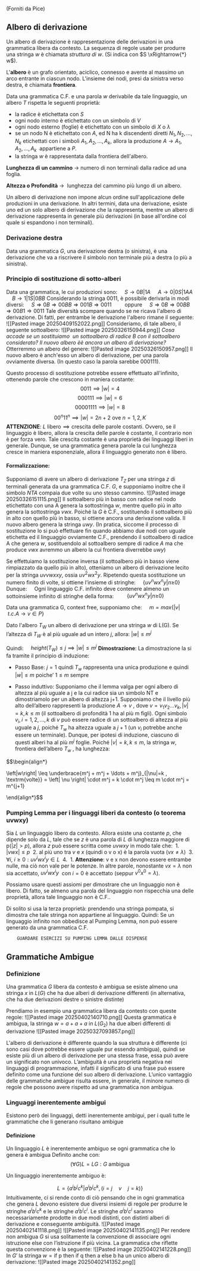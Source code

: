 (Forniti da Pice)
## Albero di derivazione
Un albero di derivazione è rappresentazione delle derivazioni in una grammatica libera da contesto.
La sequenza di regole usate per produrre una stringa $w$ è chiamata *struttura di $w$*. (Si indica con $S \xRightarrow{*} w$).

L'**albero** è un grafo orientato, aciclico, connesso e avente al massimo un arco entrante in ciascun nodo.
L'insieme dei nodi, presi da sinistra verso destra, è chiamata **frontiera**.

Data una grammatica C.F. e una parola $w$ derivabile da tale linguaggio, un albero $T$ rispetta le seguenti proprietà:
- la radice è etichettata con $S$
- ogni nodo interno è etichettato con un simbolo di $V$
- ogni nodo esterno (foglie) è etichettato con un simbolo di $X$ o $\lambda$
- se un nodo N è etichettato con $A$, ed N ha k discendenti diretti $N_{1},N_{2},\dots,N_{k}$ etichettati con i simboli $A_{1},A_{2},\dots,A_{k}$, allora la produzione $A \to A_{1},A_{2},\dots,A_{k}$  appartiene a $P$.
- la stringa $w$ è rappresentata dalla frontiera dell'albero.

**Lunghezza di un cammino** $\to$ numero di non terminali dalla radice ad una foglia.

**Altezza o Profondità** $\to$  lunghezza del cammino più lungo di un albero.

Un albero di derivazione non impone alcun ordine sull'applicazione delle produzioni in una derivazione. In altri termini, data una derivazione, esiste uno ed un solo albero di derivazione che la rappresenta, mentre un albero di derivazione rappresenta in generale più derivazioni (in base all'ordine col quale si espandono i non terminali).
### Derivazione destra
Data una grammatica $G$, una derivazione destra (o sinistra), è una derivazione che va a riscrivere il simbolo non terminale più a destra (o più a sinistra).
### Principio di sostituzione di sotto-alberi
Data una grammatica, le cui produzioni sono:
    $S \to 0B |1A$
    $A \to 0|0S|1AA$
    $B \to 1|1S|0BB$
Considerando la stringa 0011, è possibile derivarla in modi diversi:
    $S \Rightarrow 0B \Rightarrow 00BB \Rightarrow 001B \Rightarrow 0011$
        oppure
    $S \Rightarrow 0B \Rightarrow 00BB \Rightarrow 00B1 \Rightarrow 0011$
Tale diversità scompare quando se ne ricava l'albero di derivazione. Di fatti, per entrambe le derivazione l'albero rimane il seguente:
![[Pasted image 20250409152022.png]]
Consideriamo, di tale albero, il seguente sottoalbero:
![[Pasted image 20250326150944.png]]
*Cosa accade se un sostituiamo  un sottoalbero di radice B con il sottoalbero considerato? Il nuovo albero èè ancora un albero di derivazione?*
Otterremmo un albero del genere:
![[Pasted image 20250326150957.png]]
Il nuovo albero è anch'esso un albero di derivazione, per una parola ovviamente diversa. (In questo caso la parola sarebbe 000111).

Questo processo di sostituzione potrebbe essere effettuato all'infinito, ottenendo parole che crescono in maniera costante:
$$0011 \implies |w| = 4$$
$$000111 \implies |w| = 6$$
$$00001111 \implies |w| = 8$$
$$00^n11^n \implies |w| = 2n+2 \text{ ove } n=1,2,K$$
**ATTENZIONE**: $L \text{ libero} \implies \text{crescita delle parole costanti}$. 
Ovvero, se il linguaggio è libero, allora la crescita delle parole è costante, il contrario non è per forza vero.
Tale crescita costante è una proprietà dei linguaggi liberi in generale. Dunque, se una grammatica genera parole la cui lunghezza cresce in maniera esponenziale, allora il linguaggio generato non è libero.
#### Formalizzazione:
Supponiamo di avere un albero di derivazione $T_{Z}$ per una stringa $z$ di terminali generata da una grammatica C.F. $G$, e supponiamo inoltre che il simbolo $NT A$ compaia due volte su uno stesso cammino.
![[Pasted image 20250326151115.png]]
Il sottoalbero più in basso con radice nel nodo etichettato con una A genera la sottostringa $w$, mentre quello più in alto genera la sottostringa $vwx$. Poiché la $G$ è C.F., sostituendo il sottoalbero più in alto con quello più in basso, si ottiene ancora una derivazione valida. Il nuovo albero genera la stringa $uwy$. (In pratica, siccome il processo di sostituzione lo si può effettuare fin quando abbiamo due nodi con uguale etichetta ed il linguaggio ovviamente C.F., prendendo il sottoalbero di radice A che genera $w$, sostituendolo al sottoalbero sempre di radice $A$ ma che produce $vwx$ avremmo un albero la cui frontiera diverrebbe $uwy$)

Se effettuiamo la sostituzione inversa (il sottoalbero più in basso viene rimpiazzato da quello più in alto), otteniamo un albero di derivazione lecito per la stringa $uvvwxxy$, ossia $uv^2wx^2y$. Ripetendo questa sostituzione un numero finito di volte, si ottiene l’insieme di stringhe:
    $\{uv^nwx^ny|n\geq_{} 0\}$
Dunque:
    Ogni linguaggio C.F. infinito deve contenere almeno un sottoinsieme infinito di stringhe della forma:
        $\{uv^nwx^ny|n\geq_{} 0\}$

Data una grammatica G, context free, supponiamo che:
    $m = max\{|v|\ t.c. A \to v \in P\}$

Dato l'albero $T_{W}$ un albero di derivazione per una stringa $w$ di L(G). Se l’altezza di $T_W$ è al più uguale ad un intero $j$, allora: $|w|\leq m^j$

Quindi:
    $height(T_{W}) \leq j \implies |w|\leq m^j$
**Dimostrazione**:
La dimostrazione la si fa tramite il principio di induzione:

- Passo Base:
  $j = 1 \text{ quindi } T_{w} \text{ rappresenta una unica produzione e quindi } |w| \leq m \text{ poiche' } 1\leq m \text{ sempre}$

- Passo induttivo:
  Supponiamo che il lemma valga per ogni albero di altezza al più uguale a j e la cui radice sia un simbolo NT e dimostriamolo per un albero di altezza j+1.
  Supponiamo che il livello più alto dell’albero rappresenti la produzione $A \to v$ , dove $v = v_{1}v_{2}\dots v_{k}, |v| = k, k \leq m$ (il sottoalbero di profondità 1 ha al più m figli).
  Ogni simbolo $v_i , i = 1, 2,..., k$ di $v$ può essere radice di un sottoalbero di altezza al più uguale a $j$, poiché $T_w$ ha altezza uguale a $j+1$ (un $v_i$ potrebbe anche essere un terminale). Dunque, per ipotesi di induzione, ciascuno di questi alberi ha al più $m^j$ foglie. Poiché $|v| = k, k \leq m$, la stringa $w$, frontiera dell’albero $T_w$ , ha lunghezza:

$$\begin{align*}

\left|w\right| \leq \underbrace{m^j + m^j + \ldots + m^j}_{|\nu|=k \, \textrm{volte}} = \left| \nu \right| \cdot m^j = k \cdot m^j \leq m \cdot m^j = m^{j+1}

\end{align*}$$
### Pumping Lemma per i linguaggi liberi da contesto (o teorema uvwxy)

Sia $L$ un linguaggio libero da contesto.
Allora esiste una costante $p$, che dipende solo da $L$, tale che se $z$ è una parola di $L$ di lunghezza maggiore di p($|z| > p$), allora $z$ può essere scritta come $uvwxy$ in modo tale che:
 1. $|vwx| \leq p$
 2. al più uno tra $v$ e $x$ (quindi o v o x) è la parola vuota ($vx \neq \lambda$)
 3. $\forall i, \ i\geq 0: uv^iwx^iy \in L$
 4.  1. **Attenzione**: v e x non devono essere entrambe nulle, ma ciò non vale per le potenze. In altre parole, nonostante $vx = \lambda$ non sia accettato, $uv^iwx^iy$  con $i = 0$ è accettato (seppur $v^0x^0 = \lambda$).

Possiamo usare questi assiomi per dimostrare che un linguaggio non è libero.
Di fatto, se almeno una parola del linguaggio non rispecchia una delle proprietà, allora tale linguaggio non è C.F..

Di solito si usa la terza proprietà: prendendo una stringa pompata, si dimostra che tale stringa non appartiene al linguaggio.
Quindi:
Se un linguaggio infinito non obbedisce al Pumping Lemma, non può essere generato da una grammatica C.F.
```
    GUARDARE ESERCIZI SU PUMPING LEMMA DALLE DISPENSE
```
## Grammatiche Ambigue
### Definizione
Una grammatica $G$ libera da contesto è ambigua se esiste almeno una stringa $x$ in $L(G)$ che ha due alberi di derivazione differenti (in alternativa, che ha due derivazioni destre o sinistre distinte)

Prendiamo in esempio una grammatica libera da contesto con queste regole:
![[Pasted image 20250402140710.png]]
Questa grammatica è ambigua, la stringa $w=a+a+a$ in $L(G_{2})$ ha due alberi differenti di derivazione
![[Pasted image 20250327093857.png]]

L'albero di derivazione è differente quando la sua struttura è differente (ci sono casi dove potrebbe essere uguale pur essendo ambigua), quindi se esiste più di un albero di derivazione per una stessa frase, essa può avere un significato non univoco.
L’ambiguità è una proprietà negativa nei linguaggi di programmazione, infatti il significato di una frase può essere definito come una funzione del suo albero di derivazione.
L’unico vantaggio delle grammatiche ambigue risulta essere, in generale, il minore numero di regole che possono avere rispetto ad una grammatica non ambigua.
### Linguaggi inerentemente ambigui
Esistono però dei linguaggi, detti inerentemente ambigui, per i quali tutte le grammatiche che li generano risultano ambigue
#### Definizione
Un linguaggio $L$ è inerentemente ambiguo se ogni grammatica che lo genera è ambigua
Definito anche con:
$$(\forall G) L=LG: G \text{ ambigua}$$

Un linguaggio inerentemente ambiguo è:

$$L=\{a^{i}b^{j}c^{k}|a^{i}b^{j}c^{k},(i=j \quad \nu \quad j=k)\}$$
Intuitivamente, ci si rende conto di ciò pensando che in ogni grammatica che genera $L$ devono esistere due diversi insiemi di regole per produrre le stringhe $a^ib^ic^k$ e le stringhe $a^ib^ic^i$. Le stringhe $a^ib^ic^i$ saranno necessariamente prodotte in due modi distinti, con distinti alberi di derivazione e conseguente ambiguità.
![[Pasted image 20250402141118.png]]
![[Pasted image 20250402141135.png]]
Per rendere non ambigua $G$ si usa solitamente la convenzione di associare ogni istruzione else con l’istruzione if più vicina.
La grammatica che riflette questa convenzione è la seguente:
![[Pasted image 20250402141228.png]]
In $G'$ la stringa $w = \text{if p then if q then a else b}$ ha un unico albero di derivazione:
![[Pasted image 20250402141352.png]]
